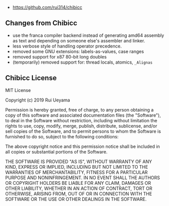 - https://github.com/rui314/chibicc

## Changes from Chibicc

- use the franca compiler backend instead of generating amd64 assembly as text and depending on someone else's assembler and linker. 
- less verbose style of handling operator precedence.
- removed some GNU extensions: labels-as-values, case ranges
- removed support for x87 80-bit long doubles
- (temporarily) removed support for: thread locals, atomics, `_Alignas`

## Chibicc License

MIT License

Copyright (c) 2019 Rui Ueyama

Permission is hereby granted, free of charge, to any person obtaining a copy
of this software and associated documentation files (the "Software"), to deal
in the Software without restriction, including without limitation the rights
to use, copy, modify, merge, publish, distribute, sublicense, and/or sell
copies of the Software, and to permit persons to whom the Software is
furnished to do so, subject to the following conditions:

The above copyright notice and this permission notice shall be included in all
copies or substantial portions of the Software.

THE SOFTWARE IS PROVIDED "AS IS", WITHOUT WARRANTY OF ANY KIND, EXPRESS OR
IMPLIED, INCLUDING BUT NOT LIMITED TO THE WARRANTIES OF MERCHANTABILITY,
FITNESS FOR A PARTICULAR PURPOSE AND NONINFRINGEMENT. IN NO EVENT SHALL THE
AUTHORS OR COPYRIGHT HOLDERS BE LIABLE FOR ANY CLAIM, DAMAGES OR OTHER
LIABILITY, WHETHER IN AN ACTION OF CONTRACT, TORT OR OTHERWISE, ARISING FROM,
OUT OF OR IN CONNECTION WITH THE SOFTWARE OR THE USE OR OTHER DEALINGS IN THE
SOFTWARE.
